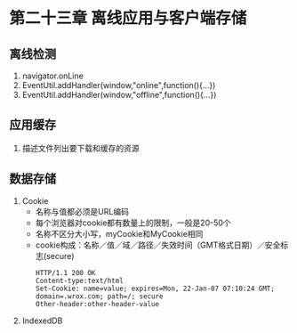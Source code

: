 # 第二十三章 离线应用与客户端存储 

## 离线检测
1. navigator.onLine
2. EventUtil.addHandler(window,"online",function(){...})
3. EventUtil.addHandler(window,"offline",function(){...})

## 应用缓存
1. <html manifest="/offline.manifest"> 描述文件列出要下载和缓存的资源

## 数据存储
1. Cookie
	* 名称与值都必须是URL编码
	* 每个浏览器对cookie都有数量上的限制，一般是20-50个
	* 名称不区分大小写，myCookie和MyCookie相同
	* cookie构成：名称／值／域／路径／失效时间（GMT格式日期）／安全标志(secure)
		```
		HTTP/1.1 200 OK
		Content-type:text/html
		Set-Cookie: name=value; expires=Mon, 22-Jan-07 07:10:24 GMT; domain=.wrox.com; path=/; secure
		Other-header:other-header-value
		```
4. IndexedDB
	







